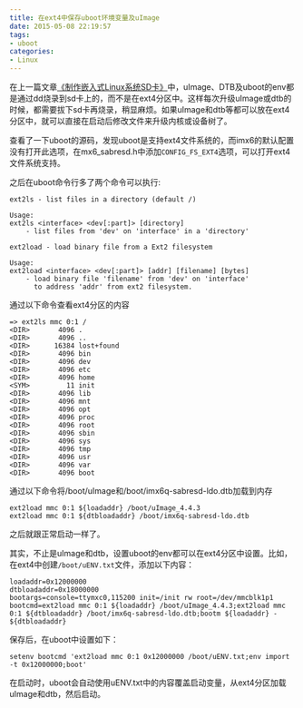 ```yaml
---
title: 在ext4中保存uboot环境变量及uImage
date: 2015-05-08 22:19:57
tags: 
- uboot
categories: 
- Linux
---
```


在上一篇文章[《制作嵌入式Linux系统SD卡》](/post/zhi-zuo-qian-ru-shi-linuxxi-tong-sdqia)中，uImage、DTB及uboot的env都是通过dd烧录到sd卡上的，而不是在ext4分区中。这样每次升级uImage或dtb的时候，都需要拔下sd卡再烧录，稍显麻烦。如果uImage和dtb等都可以放在ext4分区中，就可以直接在启动后修改文件来升级内核或设备树了。

查看了一下uboot的源码，发现uboot是支持ext4文件系统的，而imx6的默认配置没有打开此选项，在mx6_sabresd.h中添加`CONFIG_FS_EXT4`选项，可以打开ext4文件系统支持。

之后在uboot命令行多了两个命令可以执行:
```
ext2ls - list files in a directory (default /)                                  
                                                                                
Usage:                                                                          
ext2ls <interface> <dev[:part]> [directory]                                     
    - list files from 'dev' on 'interface' in a 'directory'
```

```
ext2load - load binary file from a Ext2 filesystem                              
                                                                                
Usage:                                                                          
ext2load <interface> <dev[:part]> [addr] [filename] [bytes]                     
    - load binary file 'filename' from 'dev' on 'interface'                     
      to address 'addr' from ext2 filesystem. 
```

通过以下命令查看ext4分区的内容
```
=> ext2ls mmc 0:1 /                                                             
<DIR>       4096 .                                                              
<DIR>       4096 ..                                                             
<DIR>      16384 lost+found                                                     
<DIR>       4096 bin                                                            
<DIR>       4096 dev                                                            
<DIR>       4096 etc                                                            
<DIR>       4096 home                                                           
<SYM>         11 init                                                           
<DIR>       4096 lib                                                            
<DIR>       4096 mnt                                                            
<DIR>       4096 opt                                                            
<DIR>       4096 proc                                                           
<DIR>       4096 root                                                           
<DIR>       4096 sbin                                                           
<DIR>       4096 sys                                                            
<DIR>       4096 tmp                                                            
<DIR>       4096 usr                                                            
<DIR>       4096 var                                                            
<DIR>       4096 boot
```

通过以下命令将/boot/uImage和/boot/imx6q-sabresd-ldo.dtb加载到内存
```
ext2load mmc 0:1 ${loadaddr} /boot/uImage_4.4.3
ext2load mmc 0:1 ${dtbloadaddr} /boot/imx6q-sabresd-ldo.dtb
```
之后就跟正常启动一样了。

其实，不止是uImage和dtb，设置uboot的env都可以在ext4分区中设置。比如，在ext4中创建`/boot/uENV.txt`文件，添加以下内容：
```
loadaddr=0x12000000
dtbloadaddr=0x18000000
bootargs=console=ttymxc0,115200 init=/init rw root=/dev/mmcblk1p1
bootcmd=ext2load mmc 0:1 ${loadaddr} /boot/uImage_4.4.3;ext2load mmc 0:1 ${dtbloadaddr} /boot/imx6q-sabresd-ldo.dtb;bootm ${loadaddr} - ${dtbloadaddr}

```
保存后，在uboot中设置如下：
```
setenv bootcmd 'ext2load mmc 0:1 0x12000000 /boot/uENV.txt;env import -t 0x12000000;boot'
```
在启动时，uboot会自动使用uENV.txt中的内容覆盖启动变量，从ext4分区加载uImage和dtb，然后启动。